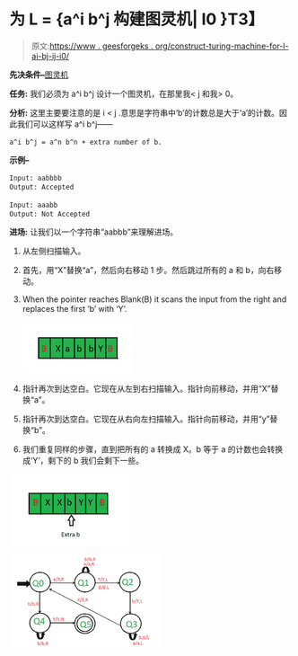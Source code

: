 # 为 L = {a^i b^j 构建图灵机| I<j i="">0 }</j>T3】

> 原文:[https://www . geesforgeks . org/construct-turing-machine-for-l-ai-bj-ij-i0/](https://www.geeksforgeeks.org/construct-turing-machine-for-l-ai-bj-ij-i0/)

**先决条件–**[图灵机](https://www.geeksforgeeks.org/turing-machine-in-toc/)

**任务:**
我们必须为 a^i b^j 设计一个图灵机，在那里我< j 和我> 0。

**分析:**
这里主要要注意的是 i < j .意思是字符串中‘b’的计数总是大于‘a’的计数。因此我们可以这样写 a^i b^j——

```
a^i b^j = a^n b^n + extra number of b.
```

**示例–**

```
Input: aabbbb
Output: Accepted

Input: aaabb
Output: Not Accepted
```

**进场:**
让我们以一个字符串“aabbb”来理解进场。

1.  从左侧扫描输入。
2.  首先，用“X”替换“a”，然后向右移动 1 步。然后跳过所有的 a 和 b，向右移动。
3.  When the pointer reaches Blank(B) it scans the input from the right and replaces the first ‘b’ with ‘Y’.

    [![](img/bd69b51f4c333c053c7012c35c4e7fd2.png)](https://media.geeksforgeeks.org/wp-content/uploads/20200922154044/Toc12.png)

4.  指针再次到达空白。它现在从左到右扫描输入。指针向前移动，并用“X”替换“a”。
5.  指针再次到达空白。它现在从右向左扫描输入。指针向前移动，并用“y”替换“b”。
6.  我们重复同样的步骤，直到把所有的 a 转换成 X。b 等于 a 的计数也会转换成‘Y’，剩下的 b 我们会剩下一些。

[![](img/c5175613116bc1266381095d02b5ea6d.png)](https://media.geeksforgeeks.org/wp-content/uploads/20200922161957/Toc12-1.png) 

![](img/38116ea07c0231ff42d8582166b3470b.png)